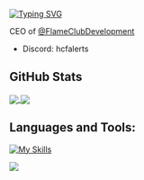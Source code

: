 [![Typing SVG](https://readme-typing-svg.demolab.com?font=Fira+Code&pause=1500&color=F7F7F7&random=false&width=435&lines=Hello%2C+my+name+is+HCFAlerts;I'm+Java+Developer)](https://git.io/typing-svg)

CEO of <a href="https://github.com/FlameClubDevelopment">@FlameClubDevelopment</a>
 * Discord: hcfalerts

## GitHub Stats
<a href="https://github.com/HCFAlerts">
  <img align="center" src="https://github-readme-stats.vercel.app/api?username=HCFAlerts&show_icons=true&count_private=true&hide_border=true&title_color=7FFFD4&icon_color=7FFFD4&text_color=c9d1d9&bg_color=0d1117" /> 
</a>
<a href="https://github.com/HCFAlerts">
  <img align="center" src="https://github-readme-stats.vercel.app/api/top-langs/?username=HCFAlerts&layout=compact&hide_border=true&title_color=7FFFD4&text_color=7FFFD4&bg_color=0d1117" />
</a>

## Languages and Tools:
[![My Skills](https://skillicons.dev/icons?i=eclipse,gradle,idea,java,js,kotlin,linux,maven,mongodb,mysql,redis,vscode&theme=dark)](https://github.com/HCFAlerts)


[![](https://visitcount.itsvg.in/api?id=HCFAlerts&label=Profile%20Views&color=12&icon=5&pretty=true)](https://visitcount.itsvg.in)
